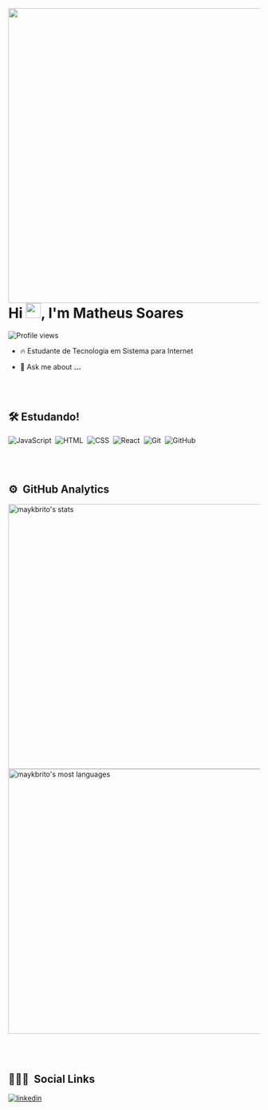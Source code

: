 <img align="right" height="590em" src="https://raw.githubusercontent.com/gist/Matheus-9/5ae6701950e2807aab551b714770c783/raw/98edfd5f0beaa78d1f6b56c3bb30a5424444fa9c/githubcard.svg"/>

<h1 align="left">Hi <img src="https://raw.githubusercontent.com/kaueMarques/kaueMarques/master/hi.gif" width="30px">, I'm Matheus Soares</h1>

<p align="left"> <img src="https://komarev.com/ghpvc/?username=Matheus-9&color=yellow" alt="Profile views" /> </p>

- 🔥 Estudante de Tecnologia em Sistema para Internet

- 💬 Ask me about **...**



<br><br>

## 🛠 Estudando!

![JavaScript](https://img.shields.io/badge/-JavaScript-05122A?style=flat&logo=javascript)&nbsp;
![HTML](https://img.shields.io/badge/-HTML-05122A?style=flat&logo=HTML5)&nbsp;
![CSS](https://img.shields.io/badge/-CSS-05122A?style=flat&logo=CSS3&logoColor=1572B6)&nbsp;
![React](https://img.shields.io/badge/-React-05122A?style=flat&logo=react)&nbsp;
![Git](https://img.shields.io/badge/-Git-05122A?style=flat&logo=git)&nbsp;
![GitHub](https://img.shields.io/badge/-GitHub-05122A?style=flat&logo=github)&nbsp;


<br><br>

## ⚙️ &nbsp;GitHub Analytics

<p align="left">
<img width="530em" src="https://github-readme-stats.vercel.app/api?username=Matheus-9&show_icons=true&theme=vision-friendly-dark" alt="maykbrito's stats"/>
<img width="530em" src="https://github-readme-stats.vercel.app/api/top-langs/?username=Matheus-9&layout=compact&theme=vision-friendly-dark" alt="maykbrito's most languages"/>
</p>

<br><br>

## 👨🏽‍🦲 &nbsp;Social Links


<a href="www.linkedin.com/in/matheus9" target="_blank">
  <img align="center" src="https://img.shields.io/badge/-matheussoares-05122A?style=flat&logo=linkedin" alt="linkedin"/>
</a>






<!--
**maykbrito/maykbrito** is a ✨ _special_ ✨ repository because its `README.md` (this file) appears on your GitHub profile.

Here are some ideas to get you started:

- 🔭 I’m currently working on ...
- 🌱 I’m currently learning ...
- 👯 I’m looking to collaborate on ...
- 🤔 I’m looking for help with ...
- 💬 Ask me about ...
- 📫 How to reach me: ...
- 😄 Pronouns: ...
- ⚡ Fun fact: ...
-->
